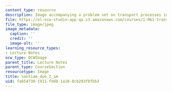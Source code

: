 ```yaml
---
content_type: resource
description: Image accompanying a problem set on transport processes in the environment.
file: https://ol-ocw-studio-app-qa.s3.amazonaws.com/courses/1-061-transport-processes-in-the-environment-fall-2008/fa6547381911fdd81a108cb293f8fbb3_santiam_dye_2_sm.jpeg
file_type: image/jpeg
image_metadata:
  caption: ''
  credit: ''
  image-alt: ''
learning_resource_types:
- Lecture Notes
ocw_type: OCWImage
parent_title: Lecture Notes
parent_type: CourseSection
resourcetype: Image
title: santiam_dye_2_sm
uid: fa654738-1911-fdd8-1a10-8cb293f8fbb3
---
```

